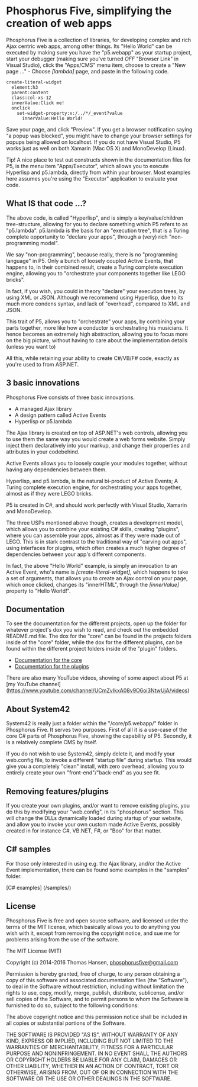 Phosphorus Five, simplifying the creation of web apps
===============

Phosphorus Five is a collection of libraries, for developing complex and rich Ajax centric web apps, among other things.
Its "Hello World" can be executed by making sure you have the "p5.webapp" as your startup project, start your debugger 
(making sure you've turned _OFF_ "Browser Link" in Visual Studio), click the "Apps/CMS" menu item, choose 
to create a "New page ..." - Choose *[lambda]* page, and paste in the following code.

```
create-literal-widget
  element:h3
  parent:content
  class:col-xs-12
  innerValue:Click me!
  onclick
    set-widget-property:x:/../*/_event?value
      innerValue:Hello World!
```

Save your page, and click "Preview". If you get a browser notification saying "a popup was blocked", you might
have to change your browser settings for popups being allowed on localhost. If you do not have Visual Studio, P5
works just as well on both Xamarin (Mac OS X) and MonoDevelop (Linux).

Tip!
A nice place to test out constructs shown in the documentation files for P5, is the menu item "Apps/Executor",
which allows you to execute Hyperlisp and p5.lambda, directly from within your browser. Most examples here
assumes you're using the "Executor" application to evaluate your code.

## What IS that code ...?

The above code, is called "Hyperlisp", and is simply a key/value/children tree-structure, allowing for you
to declare something which P5 refers to as "p5.lambda". p5.lambda is the basis for an "execution tree", that is
a Turing complete opportunity to "declare your apps", through a (very) rich "non-programming model".

We say "non-programming", because really, there is no "programming language" in P5. Only a bunch of loosely
coupled Active Events, that happens to, in their combined result, create a Turing complete execution
engine, allowing you to "orchestrate your components together like LEGO bricks".

In fact, if you wish, you could in theory "declare" your execution trees, by using XML or JSON. Although we recommend
using Hyperlisp, due to its much more condens syntax, and lack of "overhead", compared to XML and JSON.

This trait of P5, allows you to "orchestrate" your apps, by combining your parts together, more like how a conductor 
is orchestrating his musicians. It hence becomes an extremely high abstraction, allowing you to focus more on the 
big picture, without having to care about the implementation details (unless you want to)

All this, while retaining your ability to create C#/VB/F# code, exactly as you're used to from ASP.NET.

## 3 basic innovations

Phosphorus Five consists of three basic innovations.

* A managed Ajax library
* A design pattern called Active Events
* Hyperlisp or p5.lambda

The Ajax library is created on top of ASP.NET's web controls, allowing you to use them the same way you would create a web forms website.
Simply inject them declaratively into your markup, and change their properties and attributes in your codebehind.

Active Events allows you to loosely couple your modules together, without having any dependencies between them.

Hyperlisp, and p5.lambda, is the natural bi-product of Active Events; A Turing complete execution engine, for orchestrating your apps together, almost
as if they were LEGO bricks.

P5 is created in C#, and should work perfectly with Visual Studio, Xamarin and MonoDevelop.

The three USPs mentioned above though, creates a development model, which allows you to combine your existing C# skills,
creating "plugins", where you can assemble your apps, almost as if they were made out of LEGO. This is in stark
contrast to the traditional way of "carving out apps", using interfaces for plugins, which often creates a much higher degree of
dependencies between your app's different components.

In fact, the above "Hello World" example, is simply an invocation to an Active Event, who's name is *[create-literal-widget]*, which
happens to take a set of arguments, that allows you to create an Ajax control on your page, which once clicked, changes its "innerHTML",
through the *[innerValue]* property to "Hello World!".

## Documentation

To see the documentation for the different projects, open up the folder for whatever project's dox you wish to read, and check out the embedded README.md
file. The dox for the "core" can be found in the projects folders inside of the "core" folder, while the dox for the different plugins, can be found
within the different project folders inside of the "plugin" folders.

* [Documentation for the core](/core/)
* [Documentation for the plugins](/plugins/)

There are also many YouTube videos, showing of some aspect about P5 at [my YouTube channel] (https://www.youtube.com/channel/UCmZvIkxA08v9O6oi3NtwUjA/videos)

## About System42

System42 is really just a folder within the "/core/p5.webapp/" folder in Phosphorus Five. It serves two purposes. First of all it is a use-case
of the core C# parts of Phosphorus Five, showing the capability of P5. Secondly, it is a relatively complete CMS by itself.

If you do not wish to use System42, simply delete it, and modify your web.config file, to invoke a different "startup file" during
startup. This would give you a completely "clean" install, with zero overhead, allowing you to entirely create your own "front-end"/"back-end"
as you see fit.

## Removing features/plugins

If you create your own plugins, and/or want to remove existing plugins, you do this by modifying your "web.config", in its "phosphorus" section.
This will change the DLLs dynamically loaded during startup of your website, and allow you to invoke your own custom made Active Events, possibly 
created in for instance C#, VB.NET, F#, or "Boo" for that matter.

## C# samples

For those only interested in using e.g. the Ajax library, and/or the Active Event implementation, there can be found some examples in the "samples" folder.

[C# examples] (/samples/)

## License

Phosphorus Five is free and open source software, and licensed under the terms
of the MIT license, which basically allows you to do anything you wish with it, 
except from removing the copyright notice, and sue me for problems arising from
the use of the software.

The MIT License (MIT)

Copyright (c) 2014-2016 Thomas Hansen, phosphorusfive@gmail.com

Permission is hereby granted, free of charge, to any person obtaining a copy
of this software and associated documentation files (the "Software"), to deal
in the Software without restriction, including without limitation the rights
to use, copy, modify, merge, publish, distribute, sublicense, and/or sell
copies of the Software, and to permit persons to whom the Software is
furnished to do so, subject to the following conditions:

The above copyright notice and this permission notice shall be included in all
copies or substantial portions of the Software.

THE SOFTWARE IS PROVIDED "AS IS", WITHOUT WARRANTY OF ANY KIND, EXPRESS OR
IMPLIED, INCLUDING BUT NOT LIMITED TO THE WARRANTIES OF MERCHANTABILITY,
FITNESS FOR A PARTICULAR PURPOSE AND NONINFRINGEMENT. IN NO EVENT SHALL THE
AUTHORS OR COPYRIGHT HOLDERS BE LIABLE FOR ANY CLAIM, DAMAGES OR OTHER
LIABILITY, WHETHER IN AN ACTION OF CONTRACT, TORT OR OTHERWISE, ARISING FROM,
OUT OF OR IN CONNECTION WITH THE SOFTWARE OR THE USE OR OTHER DEALINGS IN THE
SOFTWARE.
